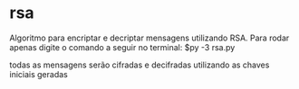 # rsa
Algoritmo para encriptar e decriptar mensagens utilizando RSA.
Para rodar apenas digite o comando a seguir no terminal:
$py -3 rsa.py 

todas as mensagens serão cifradas e decifradas utilizando as chaves iniciais geradas

